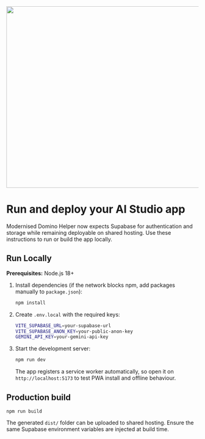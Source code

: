<div align="center">
<img width="1200" height="475" alt="GHBanner" src="https://github.com/user-attachments/assets/0aa67016-6eaf-458a-adb2-6e31a0763ed6" />
</div>

# Run and deploy your AI Studio app

Modernised Domino Helper now expects Supabase for authentication and storage while remaining deployable on shared hosting. Use these instructions to run or build the app locally.

## Run Locally

**Prerequisites:**  Node.js 18+

1. Install dependencies (if the network blocks npm, add packages manually to `package.json`):
   ```bash
   npm install
   ```
2. Create `.env.local` with the required keys:
   ```bash
   VITE_SUPABASE_URL=your-supabase-url
   VITE_SUPABASE_ANON_KEY=your-public-anon-key
   GEMINI_API_KEY=your-gemini-api-key
   ```
3. Start the development server:
   ```bash
   npm run dev
   ```
   The app registers a service worker automatically, so open it on `http://localhost:5173` to test PWA install and offline behaviour.

## Production build

```
npm run build
```

The generated `dist/` folder can be uploaded to shared hosting. Ensure the same Supabase environment variables are injected at build time.
